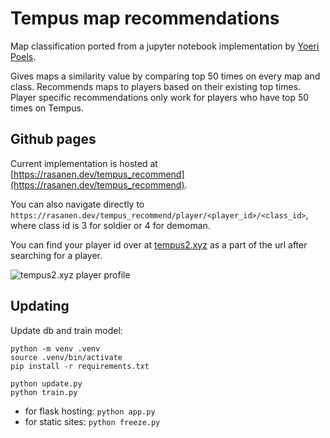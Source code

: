 # Tempus map recommendations

Map classification ported from a jupyter notebook implementation by [Yoeri Poels](https://github.com/yoeripoels).

Gives maps a similarity value by comparing top 50 times on every map and class. Recommends maps to players based on their existing top times. Player specific recommendations only work for players who have top 50 times on Tempus.

## Github pages

Current implementation is hosted at [https://rasanen.dev/tempus_recommend](https://rasanen.dev/tempus_recommend).

You can also navigate directly to `https://rasanen.dev/tempus_recommend/player/<player_id>/<class_id>`, where class id is 3 for soldier or 4 for demoman.

You can find your player id over at [tempus2.xyz](https://tempus2.xyz) as a part of the url after searching for a player.

![tempus2.xyz player profile](readme/tempus-xyz.png)

## Updating

Update db and train model:

```
python -m venv .venv
source .venv/bin/activate
pip install -r requirements.txt

python update.py
python train.py
```

- for flask hosting: `python app.py`
- for static sites: `python freeze.py`
